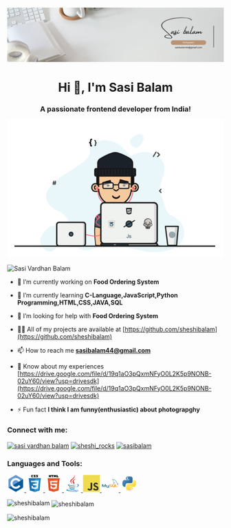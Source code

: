 ![logo](https://github.com/sheshibalam/sheshibalam/blob/main/sasi.jpg)
<h1 align="center">Hi 👋, I'm Sasi Balam</h1>
<h3 align="center">A passionate frontend developer from India!</h3>

<p align="left"> <img src="https://github.com/sheshibalam/sheshibalam/blob/main/computer.gif" alt="coding" /> </p>
<p align="left"><img src="https://komarev.com/ghpvc/?username=neeluruaswani&label=Profile%20views&color=0e75b6&style=flat" alt="Sasi Vardhan Balam"/></p>

- 🔭 I’m currently working on **Food Ordering System**

- 🌱 I’m currently learning **C-Language,JavaScript,Python Programming,HTML,CSS,JAVA,SQL**

- 🤝 I’m looking for help with **Food Ordering System**

- 👨‍💻 All of my projects are available at [https://github.com/sheshibalam](https://github.com/sheshibalam)

- 📫 How to reach me **sasibalam44@gmail.com**

- 📄 Know about my experiences [https://drive.google.com/file/d/19q1aO3pQxmNFyO0L2K5p9NONB-02uY60/view?usp=drivesdk](https://drive.google.com/file/d/19q1aO3pQxmNFyO0L2K5p9NONB-02uY60/view?usp=drivesdk)

- ⚡ Fun fact **I think I am funny(enthusiastic) about photograpghy**

<h3 align="left">Connect with me:</h3>
<p align="left">
<a href="https://linkedin.com/in/sasi vardhan balam" target="blank"><img align="center" src="https://raw.githubusercontent.com/rahuldkjain/github-profile-readme-generator/master/src/images/icons/Social/linked-in-alt.svg" alt="sasi vardhan balam" height="30" width="40" /></a>
<a href="https://instagram.com/sheshi_rocks" target="blank"><img align="center" src="https://raw.githubusercontent.com/rahuldkjain/github-profile-readme-generator/master/src/images/icons/Social/instagram.svg" alt="sheshi_rocks" height="30" width="40" /></a>
<a href="https://www.codechef.com/users/sasibalam" target="blank"><img align="center" src="https://cdn.jsdelivr.net/npm/simple-icons@3.1.0/icons/codechef.svg" alt="sasibalam" height="30" width="40" /></a>
</p>

<h3 align="left">Languages and Tools:</h3>
<p align="left"> <a href="https://www.cprogramming.com/" target="_blank" rel="noreferrer"> <img src="https://raw.githubusercontent.com/devicons/devicon/master/icons/c/c-original.svg" alt="c" width="40" height="40"/> </a> <a href="https://www.w3schools.com/css/" target="_blank" rel="noreferrer"> <img src="https://raw.githubusercontent.com/devicons/devicon/master/icons/css3/css3-original-wordmark.svg" alt="css3" width="40" height="40"/> </a> <a href="https://www.w3.org/html/" target="_blank" rel="noreferrer"> <img src="https://raw.githubusercontent.com/devicons/devicon/master/icons/html5/html5-original-wordmark.svg" alt="html5" width="40" height="40"/> </a> <a href="https://www.java.com" target="_blank" rel="noreferrer"> <img src="https://raw.githubusercontent.com/devicons/devicon/master/icons/java/java-original.svg" alt="java" width="40" height="40"/> </a> <a href="https://developer.mozilla.org/en-US/docs/Web/JavaScript" target="_blank" rel="noreferrer"> <img src="https://raw.githubusercontent.com/devicons/devicon/master/icons/javascript/javascript-original.svg" alt="javascript" width="40" height="40"/> </a> <a href="https://www.mysql.com/" target="_blank" rel="noreferrer"> <img src="https://raw.githubusercontent.com/devicons/devicon/master/icons/mysql/mysql-original-wordmark.svg" alt="mysql" width="40" height="40"/> </a> <a href="https://www.python.org" target="_blank" rel="noreferrer"> <img src="https://raw.githubusercontent.com/devicons/devicon/master/icons/python/python-original.svg" alt="python" width="40" height="40"/> </a> </p>

<p><img align="left" src="https://github-readme-stats.vercel.app/api/top-langs?username=sheshibalam&show_icons=true&locale=en&layout=compact" alt="sheshibalam" /></p>

<p>&nbsp;<img align="center" src="https://github-readme-stats.vercel.app/api?username=sheshibalam&show_icons=true&locale=en" alt="sheshibalam" /></p>

<p><img align="center" src="https://github-readme-streak-stats.herokuapp.com/?user=sheshibalam&" alt="sheshibalam" /></p>
